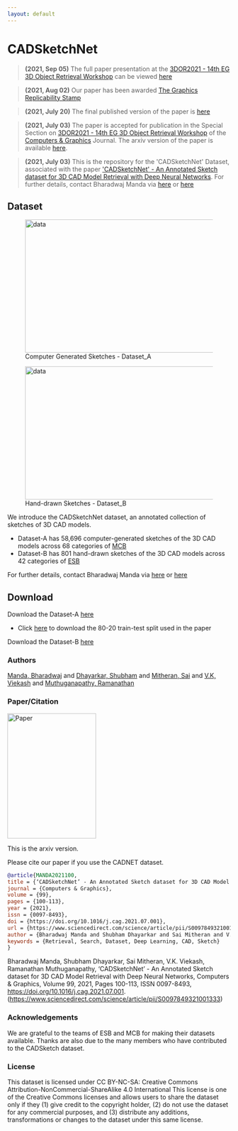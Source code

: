 ```yaml
---
layout: default
---
```


# CADSketchNet
>**(2021, Sep 05)** The full paper presentation at the [3DOR2021 - 14th EG 3D Object Retrieval Workshop](https://3dor2021.github.io/index.html) can be viewed [here](https://www.youtube.com/watch?v=snvcuHgJi-k&ab_channel=EG3DOR2021)

>**(2021, Aug 02)** Our paper has been awarded [The Graphics Replicability Stamp](http://www.replicabilitystamp.org/#https-github-com-bharadwaj-manda-cadsketchnet)

>**(2021, July 20)** The final published version of the paper is [here](https://www.sciencedirect.com/science/article/pii/S0097849321001333)

> **(2021, July 03)** The paper is accepted for publication in the Special Section on [3DOR2021 - 14th EG 3D Object Retrieval Workshop](https://3dor2021.github.io/index.html) of the [Computers & Graphics](https://www.journals.elsevier.com/computers-and-graphics) Journal. The arxiv version of the paper is available [here](https://arxiv.org/pdf/2107.06212.pdf).

> **(2021, July 03)** This is the repository for the 'CADSketchNet' Dataset, associated with the paper ['CADSketchNet' - An Annotated Sketch dataset for 3D CAD Model Retrieval with Deep Neural Networks](https://www.sciencedirect.com/science/article/pii/S0097849321001333). For further details, contact Bharadwaj Manda via [here](https://www.linkedin.com/in/bharadwaj-manda-9730ab114/) or [here](https://bharadwaj-manda.netlify.app/)

## Dataset

<figure>
  <img src="comp-gen.png" alt="data" width="500" height="300"/>
  <figcaption>Computer Generated Sketches - Dataset_A</figcaption>
</figure>


<figure>
  <img src="hand_drawn.png" alt="data" width="500" height="300"/>
  <figcaption>Hand-drawn Sketches - Dataset_B</figcaption>
</figure>


We introduce the CADSketchNet dataset, an annotated collection of sketches of 3D CAD models.
- Dataset-A has 58,696 computer-generated sketches of the 3D CAD models across 68 categories of [MCB](https://mechanical-components.herokuapp.com/)
- Dataset-B has 801 hand-drawn sketches of the 3D CAD models across 42 categories of [ESB](https://engineering.purdue.edu/cdesign/wp/downloads/)

For further details, contact Bharadwaj Manda via [here](https://www.linkedin.com/in/bharadwaj-manda-9730ab114/) or [here](https://bharadwaj-manda.netlify.app/)

## Download

Download the Dataset-A [here](https://drive.google.com/file/d/1kH6Bpt6IWIEOZxcu1vVBK9Bd9WG84kTk/view?usp=sharing)
- Click [here](https://drive.google.com/file/d/1ZUaO4iKDTjz7j9LDSNW8_qpFpqHpDil2/view?usp=sharing) to download the 80-20 train-test split used in the paper

Download the Dataset-B [here](https://drive.google.com/file/d/10XRLO7T58Lq54YtL7wX3CJ1VpsFUo2nW/view?usp=sharing)

### Authors

<a href="https://bharadwaj-manda.netlify.app/">Manda, Bharadwaj</a> and <a href="https://www.linkedin.com/in/shubham-dhayarkar-a16a75153/?originalSubdomain=in">Dhayarkar, Shubham</a> and <a href="https://smj007.github.io/">Mitheran, Sai</a> and <a href="https://vkviekash-homepage.github.io/">V.K, Viekash</a> and <a href="https://ed.iitm.ac.in/~raman/">Muthuganapathy, Ramanathan</a>

### Paper/Citation

<a href="https://arxiv.org/pdf/2107.06212.pdf" target="_blank"><img src="paper.png" alt="Paper" class="paper" width="200" height="282"/></a>

This is the arxiv version.

Please cite our paper if you use the CADNET dataset.

```bibtex
@article{MANDA2021100,
title = {‘CADSketchNet’ - An Annotated Sketch dataset for 3D CAD Model Retrieval with Deep Neural Networks},
journal = {Computers & Graphics},
volume = {99},
pages = {100-113},
year = {2021},
issn = {0097-8493},
doi = {https://doi.org/10.1016/j.cag.2021.07.001},
url = {https://www.sciencedirect.com/science/article/pii/S0097849321001333},
author = {Bharadwaj Manda and Shubham Dhayarkar and Sai Mitheran and V.K. Viekash and Ramanathan Muthuganapathy},
keywords = {Retrieval, Search, Dataset, Deep Learning, CAD, Sketch}
}
```

Bharadwaj Manda, Shubham Dhayarkar, Sai Mitheran, V.K. Viekash, Ramanathan Muthuganapathy,
‘CADSketchNet’ - An Annotated Sketch dataset for 3D CAD Model Retrieval with Deep Neural Networks,
Computers & Graphics,
Volume 99, 2021,
Pages 100-113, ISSN 0097-8493,
https://doi.org/10.1016/j.cag.2021.07.001.
(https://www.sciencedirect.com/science/article/pii/S0097849321001333)


### Acknowledgements

We are grateful to the teams of ESB and MCB for making their datasets available. Thanks are also due to the many members who have contributed to the CADSketch dataset.

### License

This dataset is licensed under CC BY-NC-SA: Creative Commons Attribution-NonCommercial-ShareAlike 4.0 International This license is one of the Creative Commons licenses and allows users to share the dataset only if they (1) give credit to the copyright holder, (2) do not use the dataset for any commercial purposes, and (3) distribute any additions, transformations or changes to the dataset under this same license.
